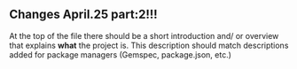 ## Changes April.25 part:2!!!

At the top of the file there should be a short introduction and/ or overview that explains **what** the project is. This description should match descriptions added for package managers (Gemspec, package.json, etc.)
